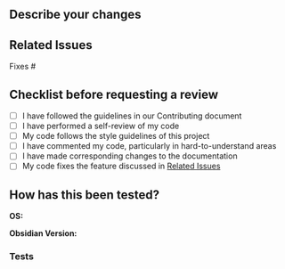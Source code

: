 <!-- In the title above, provide a meaningful summary with [FIX] for bug fix and [FEAT] for new feature --->

## Describe your changes
<!-- Describe your changes in detail --->

## Related Issues
Fixes # <!-- Issue number --->

## Checklist before requesting a review
- [ ] I have followed the guidelines in our Contributing document
- [ ] I have performed a self-review of my code
- [ ] My code follows the style guidelines of this project
- [ ] I have commented my code, particularly in hard-to-understand areas
- [ ] I have made corresponding changes to the documentation
- [ ] My code fixes the feature discussed in [Related Issues](#related-issues)

## How has this been tested?
**OS:** <!-- e.g. Win10 --->

**Obsidian Version:** <!-- e.g. v1.5.1 --->

### Tests
<!-- Please describe the tests that you ran to verify your changes and if there was successfull or not.--->